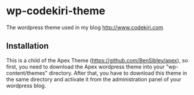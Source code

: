 # wp-codekiri-theme
The wordpress theme used in my blog http://www.codekiri.com

## Installation
This is a child of the Apex Theme (https://github.com/BenSibley/apex), so first, you need to download the Apex wordpress theme 
into your "wp-content/themes" directory. After that, you have to download this theme in the same directory and activate it
from the administration panel of your wordpress blog.
